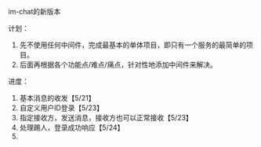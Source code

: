 im-chat的新版本


计划：
1. 先不使用任何中间件，完成最基本的单体项目，即只有一个服务的最简单的项目。
2. 后面再根据各个功能点/难点/痛点，针对性地添加中间件来解决。


进度：
1. 基本消息的收发【5/21】
2. 自定义用户ID登录【5/23】
3. 指定接收方，发送消息，接收方也可以正常接收【5/23】
4. 处理踢人，登录成功响应【5/24】
5. 

